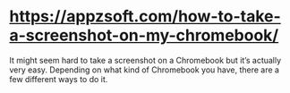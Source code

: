 # https://appzsoft.com/how-to-take-a-screenshot-on-my-chromebook/
It might seem hard to take a screenshot on a Chromebook but it’s actually very easy. Depending on what kind of Chromebook you have, there are a few different ways to do it.
